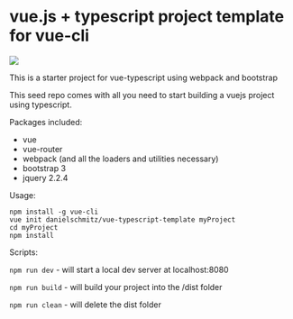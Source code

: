 # vue.js + typescript project template for vue-cli

![](https://i.imgur.com/4aNZrAs.png)

This is a starter project for vue-typescript using webpack and bootstrap

This seed repo comes with all you need to start building a vuejs project using typescript.

Packages included:

- vue
- vue-router
- webpack (and all the loaders and utilities necessary)
- bootstrap 3
- jquery 2.2.4

Usage:

```
npm install -g vue-cli
vue init danielschmitz/vue-typescript-template myProject
cd myProject
npm install
```


Scripts:

`npm run dev` - will start a local dev server at localhost:8080

`npm run build` - will build your project into the /dist folder

`npm run clean` - will delete the dist folder
